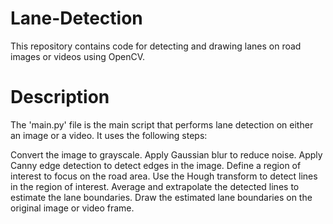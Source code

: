 # Lane-Detection
This repository contains code for detecting and drawing lanes on road images or videos using OpenCV.
# Description
The 'main.py' file is the main script that performs lane detection on either an image or a video. It uses the following steps:

Convert the image to grayscale.
Apply Gaussian blur to reduce noise.
Apply Canny edge detection to detect edges in the image.
Define a region of interest to focus on the road area.
Use the Hough transform to detect lines in the region of interest.
Average and extrapolate the detected lines to estimate the lane boundaries.
Draw the estimated lane boundaries on the original image or video frame.
